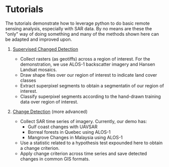 # Tutorials

The tutorials demonstrate how to leverage python to do basic remote sensing analysis, especially with SAR data.
By no means are these the "only" way of doing something and many of the methods shown here can be adapted and improved upon.

1. [Supervised Changed Detection](supervised_classification)
   + Collect rasters (as geotiffs) across a region of interest. For the demonstration, we use ALOS-1 backscatter imagery and Hansen Landsat mosaics.
   + Draw shape files over our region of interest to indicate land cover classes
   + Extract superpixel segments to obtain a segmentatin of our region of interest.
   + Classify superpixel segments according to the hand-drawn training data over region of interest.

2. [Change Detection](change_detection) (more advanced)
   + Collect SAR time series of imagery. Currently, our demo has:
     + Gulf coast changes with UAVSAR
     + Borreal forests in Quebec using ALOS-1
     + Mangrove Changes in Malaysia using ALOS-1
   + Use a statistic related to a hypothesis test expounded here to obtain a change criterion.
   + Apply change criterion across time series and save detected changes in common GIS formats.